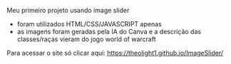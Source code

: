 Meu primeiro projeto usando image slider
- foram utilizados HTML/CSS/JAVASCRIPT apenas
- as imagens foram geradas pela IA do Canva e a descrição das classes/raças vieram do jogo world of warcraft 

Para acessar o site só clicar aqui: https://theolight1.github.io/ImageSlider/
